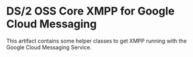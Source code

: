 # DS/2 OSS Core XMPP for Google Cloud Messaging

This artifact contains some helper classes to get XMPP running with the Google Cloud Messaging Service.